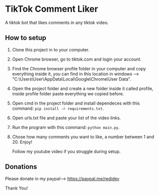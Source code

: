 # TikTok Comment Liker

A tiktok bot that likes comments in any tiktok video.

## How to setup

1. Clone this project in to your computer.
2. Open Chrome browser, go to tiktok.com and login your account.
3. Find the Chrome browser profile folder in your computer and copy everything inside it, you can find in this location in windows --> "C:\Users\User\AppData\Local\Google\Chrome\User Data".
4. Open the project folder and create a new folder inside it called profile, inside profile folder paste everything we copied before.
5. Open cmd in the project folder and install dependeces with this command: `pip install -r requirements.txt`.
6. Open urls.txt file and paste your list of the video links.
7. Run the program with this command: `python main.py`.
8. Chose how many comments you want to like, a number between 1 and 20.
   Enjoy!

   Follow my youtube video if you struggle during setup.

## Donations

Please donate in my paypal--> https://paypal.me/redidev

Thank You!
